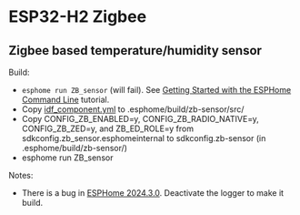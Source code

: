 # ESP32-H2 Zigbee

## Zigbee based temperature/humidity sensor

Build:
* `esphome run ZB_sensor` (will fail). See [Getting Started with the ESPHome Command Line](https://esphome.io/guides/getting_started_command_line.html) tutorial.
* Copy [idf_component.yml](idf_component.yml) to .esphome/build/zb-sensor/src/
* Copy CONFIG_ZB_ENABLED=y, CONFIG_ZB_RADIO_NATIVE=y, CONFIG_ZB_ZED=y, and ZB_ED_ROLE=y from sdkconfig.zb_sensor.esphomeinternal to sdkconfig.zb-sensor (in .esphome/build/zb-sensor/)
* esphome run ZB_sensor

Notes:
* There is a bug in [ESPHome 2024.3.0](https://esphome.io/changelog/2024.3.0.html). Deactivate the logger to make it build.
